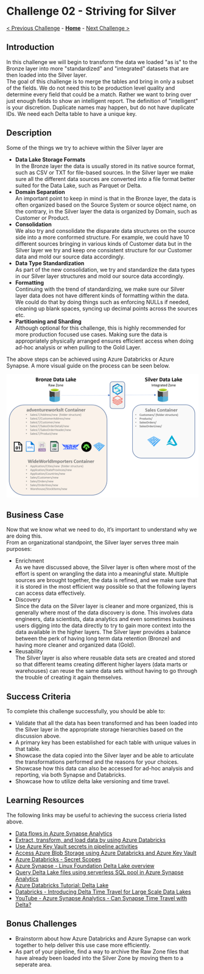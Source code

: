 # Challenge 02 - Striving for Silver

[< Previous Challenge](./Challenge-01.md) - **[Home](../README.md)** - [Next Challenge >](./Challenge-03.md)

## Introduction
In this challenge we will begin to transform the data we loaded "as is" to the Bronze layer into more "standardized" and "integrated" datasets that are then loaded into the Silver layer. <BR>
The goal of this challenge is to merge the tables and bring in only a subset of the fields.  We do not need this to be production level quality and determine every field that could be a match.  Rather we want to bring over just enough fields to show an intelligent report.  The definition of "intelligent" is your discretion.  Duplicate names may happen, but do not have duplicate IDs.  We need each Delta table to have a unique key.  

## Description
Some of the things we try to achieve within the Silver layer are
- __Data Lake Storage Formats__  
  In the Bronze layer the data is usually stored in its native source format, such as CSV or TXT for file-based sources. In the Silver layer we make sure all the different data sources are converted into a file format better suited for the Data Lake, such as Parquet or Delta.
- __Domain Separation__  
  An important point to keep in mind is that in the Bronze layer, the data is often organized based on the Source System or source object name, on the contrary, in the Silver layer the data is organized by Domain, such as Customer or Product. 
- __Consolidation__  
  We also try and consolidate the disparate data structures on the source side into a more conformed structure. For example, we could have 10 different sources bringing in various kinds of Customer data but in the Silver layer we try and keep one consistent structure for our Customer data and mold our source data accordingly.
- __Data Type Standardization__  
  As part of the new consolidation, we try and standardize the data types in our Silver layer structures and mold our source data accordingly.
- __Formatting__  
  Continuing with the trend of standardizing, we make sure our Silver layer data does not have different kinds of formatting within the data. We could do that by doing things such as enforcing NULLs if needed, cleaning up blank spaces, syncing up decimal points across the sources etc.
- __Partitioning and Sharding__  
  Although optional for this challenge, this is highly recommended for more production focused use cases. Making sure the data is appropriately physically arranged ensures efficient access when doing ad-hoc analysis or when pulling to the Gold Layer.
  
The above steps can be achieved using Azure Databricks or Azure Synapse.
A more visual guide on the process can be seen below.
  
![picture alt](../img/Silver.png) 
  
  
## Business Case
Now that we know what we need to do, it’s important to understand why we are doing this.  
From an organizational standpoint, the Silver layer serves three main purposes:
- Enrichment  
As we have discussed above, the Silver layer is often where most of the effort is spent on wrangling the data into a meaningful state. Multiple sources are brought together, the data is refined, and we make sure that it is stored in the most efficient way possible so that the following layers can access data effectively. 
- Discovery  
Since the data on the Silver layer is cleaner and more organized, this is generally where most of the data discovery is done. This involves data engineers, data scientists, data analytics and even sometimes business users digging into the data directly to try to gain more context into the data available in the higher layers. The Silver layer provides a balance between the perk of having long term data retention (Bronze) and having more cleaner and organized data (Gold).
- Reusability    
The Silver layer is also where reusable data sets are created and stored so that different teams creating different higher layers (data marts or warehouses) can reuse the same data sets without having to go through the trouble of creating it again themselves.
  
      
## Success Criteria
To complete this challenge successfully, you should be able to:
- Validate that all the data has been transformed and has been loaded into the Silver layer in the appropriate storage hierarchies based on the discussion above.
- A primary key has been established for each table with unique values in that table.
- Showcase the data copied into the Silver layer and be able to articulate the transformations performed and the reasons for your choices.
- Showcase how this data can also be accessed for ad-hoc analysis and reporting, via both Synapse and Databricks.
- Showcase how to utilize delta lake versioning and time travel.

## Learning Resources
The following links may be useful to achieving the success crieria listed above.
- [Data flows in Azure Synapse Analytics](https://learn.microsoft.com/en-us/azure/synapse-analytics/concepts-data-flow-overview) 
- [Extract, transform, and load data by using Azure Databricks](https://learn.microsoft.com/en-us/azure/databricks/scenarios/databricks-extract-load-sql-data-warehouse) 
- [Use Azure Key Vault secrets in pipeline activities](https://docs.microsoft.com/en-us/azure/data-factory/how-to-use-azure-key-vault-secrets-pipeline-activities)
- [Access Azure Blob Storage using Azure Databricks and Azure Key Vault](https://learn.microsoft.com/en-us/azure/key-vault/general/integrate-databricks-blob-storage)
- [Azure Databricks - Secret Scopes](https://learn.microsoft.com/en-us/azure/databricks/security/secrets/secret-scopes)
- [Azure Synapse - Linux Foundation Delta Lake overview](https://learn.microsoft.com/en-us/azure/synapse-analytics/spark/apache-spark-delta-lake-overview)
- [Query Delta Lake files using serverless SQL pool in Azure Synapse Analytics](https://learn.microsoft.com/en-us/azure/synapse-analytics/sql/query-delta-lake-format)
- [Azure Databricks Tutorial: Delta Lake](https://learn.microsoft.com/en-us/azure/databricks/delta/tutorial)
- [Databricks - Introducing Delta Time Travel for Large Scale Data Lakes](https://www.databricks.com/blog/2019/02/04/introducing-delta-time-travel-for-large-scale-data-lakes.html)
- [YouTube - Azure Synapse Analytics - Can Synapse Time Travel with Delta?](https://youtu.be/5LufBKIA2s4)

## Bonus Challenges 
- Brainstorm about how Azure Databricks and Azure Synapse can work together to help deliver this use case more efficiently.
- As part of your pipeline, find a way to archive the Raw Zone files that have already been loaded into the Silver Zone by moving them to a seperate area.
